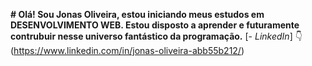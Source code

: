 **# Olá!
	 Sou Jonas Oliveira, estou iniciando meus estudos
	 em DESENVOLVIMENTO WEB.
	 Estou disposto a aprender e futuramente contrubuir
	 nesse universo fantástico da programação.**
	[- *LinkedIn*] 👇
   (https://www.linkedin.com/in/jonas-oliveira-abb55b212/)       
  
